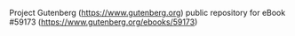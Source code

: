 Project Gutenberg (https://www.gutenberg.org) public repository for
eBook #59173 (https://www.gutenberg.org/ebooks/59173)
